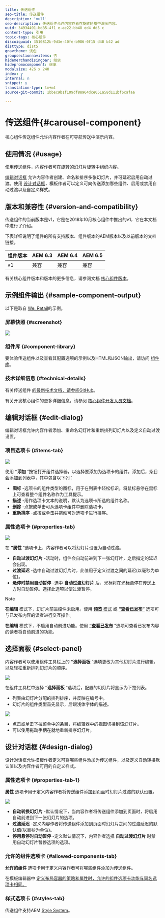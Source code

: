 ```yaml
---
title: 传送组件
seo-title: 传送组件
description: 'null'
seo-description: 传送组件允许内容作者在旋转轮播中演示内容。
uuid: 34934491-bd85-4f1 e-ae22-bb48 ed4 dd5 c
content-type: 引用
topic-tags: 核心组件
discoiquuid: 3510812b-9d3e-40fe-b986-0f15 d40 b42 ad
disttype: dist5
gnavtheme: 浅色
groupsectionnavitems: 否
hidemerchandisingbar: 继承
hidepromocomponent: 继承
modalsize: 426 x 240
index: y
internal: n
snippet: y
translation-type: tm+mt
source-git-commit: 1bbec9b1f109df88964dce051a58d111bf6cafaa

---
```



# 传送组件{#carousel-component}

核心组件传送组件允许内容作者在可导航传送中演示内容。

## 使用情况 {#usage}

使用传送组件，内容作者可在旋转的幻灯片旋转中组织内容。

[编辑对话框](#edit-dialog) 允许内容作者创建、命名和排序多张幻灯片，并可延迟启用自动过渡。使用 [设计对话框](#design-dialog)，模板作者可以定义可向传送添加哪些组件、启用或禁用自动过渡以及自定义样式。

## 版本和兼容性 {#version-and-compatibility}

传送组件的当前版本是v1，它是在2018年10月核心组件中推出的v1，它在本文档中进行了介绍。

下表详细说明了组件的所有支持版本、组件版本的AEM版本以及以前版本的文档链接。

| 组件版本 | AEM 6.3 | AEM 6.4 | AEM 6.5 |
|--- |--- |--- |--- |
| v1 | 兼容 | 兼容 | 兼容 |

有关核心组件版本和版本的更多信息，请参阅文档 [核心组件版本](versions.md)。

## 示例组件输出 {#sample-component-output}

以下是取自 [We. Retail](https://helpx.adobe.com/experience-manager/6-5/sites/developing/using/we-retail.html)的示例。

### 屏幕快照 {#screenshot}

![](assets/screenshot_2018-11-28at140433.png)

### 组件库 {#component-library}

要体验传送组件以及查看其配置选项的示例以及HTML和JSON输出，请访问 [组件库](http://opensource.adobe.com/aem-core-wcm-components/library/carousel.html)。

### 技术详细信息 {#technical-details}

有关传送组件 [的最新技术文档，请参阅GitHub](https://github.com/adobe/aem-core-wcm-components/blob/master/content/src/content/jcr_root/apps/core/wcm/components/carousel/v1/carousel)。

有关开发核心组件的更多详细信息，请参阅 [核心组件开发人员文档](developing.md)。

## 编辑对话框 {#edit-dialog}

编辑对话框允许内容作者添加、重命名幻灯片和重新排列幻灯片以及定义自动过渡设置。

### 项目选项卡 {#items-tab}

![](assets/screenshot_2018-10-12at102451.png)

使用 **“添加** ”按钮打开组件选择器，以选择要添加为选项卡的组件。添加后，条目会添加到列表中，其中包含以下列：

* **图标** -选项卡的组件类型的图标，用于在列表中轻松标识。将鼠标悬停在鼠标上可查看整个组件名称作为工具提示。
* **描述** -用作选项卡文本的说明，默认为选项卡所选的组件名称。
* **删除** -点按或单击可从选项卡组件中删除选项卡。
* **重新排序** -点按或单击并拖动可对选项卡进行排序。

### 属性选项卡 {#properties-tab}

![](assets/screenshot_2018-11-28at141054.png)

在 **“属性** ”选项卡上，内容作者可以将幻灯片设置为自动过渡。

* **自动过渡幻灯片** -活动时，组件会自动前进到下一张幻灯片，之后指定的延迟会出现。
* **过渡延迟** -选中自动过渡幻灯片时，此值用于定义过渡之间的延迟(以毫秒为单位)。
* **悬停时禁用自动暂停** -选中 **自动过渡幻灯片** 后，光标将在光标悬停在传送上方时自动暂停。选择此选项以使过渡暂停。

>[!NOTE]
>
>**在编辑** 模式下，幻灯片前进控件未启用。使用 [**预览** 模式](https://helpx.adobe.com/experience-manager/6-5/sites/authoring/using/editing-content.html) 或 **[“查看已发布”](https://helpx.adobe.com/experience-manager/6-5/sites/authoring/using/editing-content.html)** 选项可与已发布内容的读者进行交互操作。
>
>**在编辑** 模式下，不启用自动前进功能。使用 **[“查看已发布](https://helpx.adobe.com/experience-manager/6-5/sites/authoring/using/editing-content.html)** ”选项可查看已发布内容的读者将自动前进的功能。

## 选择面板 {#select-panel}

内容作者可以使用组件工具栏上的 **“选择面板** ”选项更改为其他幻灯片进行编辑，以及轻松重新排列幻灯片的顺序。

![](assets/screenshot_2018-10-11at165417.png)

在组件工具栏中选择 **“选择面板** ”选项后，配置的幻灯片将显示为下拉列表。

* 列表由幻灯片分配的排列排序，并反映在编号中。
* 幻灯片的组件类型首先显示，后跟浅体字体的描述。

![](assets/opera_snapshot_2018-11-28141537localhost.png)

* 点击或单击下拉菜单中的条目，将编辑器中的视图切换到该幻灯片。
* 可以使用拖动手柄在就地重新排序幻灯片。

## 设计对话框 {#design-dialog}

设计对话框允许模板作者定义可将哪些组件添加为传送组件，以及定义自动转换默认值以及内容作者可用的自定义样式。

### 属性选项卡 {#properties-tab-1}

**属性** 选项卡用于定义内容作者将传送组件添加到页面时幻灯片过渡的默认设置。

![](assets/screenshot_2018-11-28at141824.png)

* **自动转换幻灯片** -默认情况下，当内容作者将传送组件添加到页面时，将启用自动前进到下一张幻灯片的选项。
* **过渡延迟** -定义内容作者将传送组件添加到页面时幻灯片之间的过渡延迟的默认值(以毫秒为单位)。
* **停用悬停时自动暂停** -定义默认情况下，内容作者选择 **自动过渡幻灯片** 时禁用自动幻灯片暂停选项的选项。

### 允许的组件选项卡 {#allowed-components-tab}

**允许的组件** 选项卡用于定义内容作者可将哪些组件添加为传送组件。

在模板编辑器中 [定义布局容器的策略和属性时，允许的组件选项卡功能与同名选项卡相同。](https://helpx.adobe.com/experience-manager/6-5/sites/authoring/using/templates.html)

### 样式选项卡 {#styles-tab}

传送组件支持AEM [Style System](authoring.md#component-styling)。